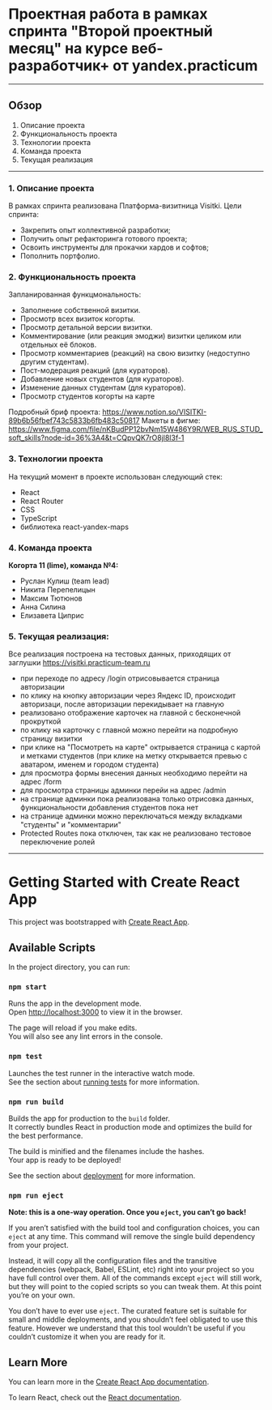 # Проектная работа в рамках спринта "Второй проектный месяц" на курсе веб-разработчик+ от yandex.practicum
____

## Обзор
 1. Описание проекта
 2. Функциональность проекта
 3. Технологии проекта
 4. Команда проекта
 5. Текущая реализация
____

### 1. Описание проекта
В рамках спринта реализована Платформа-визитница Visitki. 
Цели спринта:
- Закрепить опыт коллективной разработки;
- Получить опыт рефакторинга готового проекта;
- Освоить инструменты для прокачки хардов и софтов;
- Пополнить портфолио.
### 2. Функциональность проекта
Запланированная функцмональность:
- Заполнение собственной визитки.
- Просмотр всех визиток когорты.
- Просмотр детальной версии визитки.
- Комментирование (или реакция эмоджи) визитки целиком или отдельных её блоков.
- Просмотр комментариев (реакций) на свою визитку (недоступно другим студентам).
- Пост-модерация реакций (для кураторов).
- Добавление новых студентов (для кураторов).
- Изменение данных студентам (для кураторов).
- Просмотр студентов когорты на карте

Подробный бриф проекта: https://www.notion.so/VISITKI-89b6b56fbef743c5833b6fb483c50817
Макеты в фигме: https://www.figma.com/file/nKBudPP12bvNm15W486Y9R/WEB_RUS_STUD_soft_skills?node-id=36%3A4&t=CQpvQK7rO8jl8l3f-1


### 3. Технологии проекта
На текущий момент в проекте использован следующий стек:
- React
- React Router
- CSS
- TypeScript
- библиотека react-yandex-maps

### 4. Команда проекта
**Когорта 11 (lime), команда №4:**
- Руслан Кулиш (team lead)
- Никита Перепелицын
- Максим Тютюнов
- Анна Силина
- Елизавета Циприс

### 5. Текущая реализация:
Все реализация построена на тестовых данных, приходящих от заглушки https://visitki.practicum-team.ru

- при переходе по адресу /login отрисовывается страница авторизации
- по клику на кнопку авторизации через Яндекс ID, происходит авторизаци, после авторизации перекидывает на 
  главную
- реализовано отображение карточек на главной с бесконечной прокруткой
- по клику на карточку с главной можно перейти на подробную страницу визитки
- при клике на "Посмотреть на карте" октрывается страница с картой и метками студентов (при клике на метку
    открывается превью с аватаром, именем и городом студента)
- для просмотра формы внесения данных необходимо перейти на адрес /form
- для просмотра страницы админки перейи на адрес /admin
- на странице админки пока реализована только отрисовка данных, функциональности добавления студентов пока нет
- на странице админки можно переключаться между вкладками "студенты" и "комментарии"
- Protected Routes пока отключен, так как не реализовано тестовое переключение ролей 



________________________________________________________________

# Getting Started with Create React App

This project was bootstrapped with [Create React App](https://github.com/facebook/create-react-app).

## Available Scripts

In the project directory, you can run:

### `npm start`

Runs the app in the development mode.\
Open [http://localhost:3000](http://localhost:3000) to view it in the browser.

The page will reload if you make edits.\
You will also see any lint errors in the console.

### `npm test`

Launches the test runner in the interactive watch mode.\
See the section about [running tests](https://facebook.github.io/create-react-app/docs/running-tests) for more information.

### `npm run build`

Builds the app for production to the `build` folder.\
It correctly bundles React in production mode and optimizes the build for the best performance.

The build is minified and the filenames include the hashes.\
Your app is ready to be deployed!

See the section about [deployment](https://facebook.github.io/create-react-app/docs/deployment) for more information.

### `npm run eject`

**Note: this is a one-way operation. Once you `eject`, you can’t go back!**

If you aren’t satisfied with the build tool and configuration choices, you can `eject` at any time. This command will remove the single build dependency from your project.

Instead, it will copy all the configuration files and the transitive dependencies (webpack, Babel, ESLint, etc) right into your project so you have full control over them. All of the commands except `eject` will still work, but they will point to the copied scripts so you can tweak them. At this point you’re on your own.

You don’t have to ever use `eject`. The curated feature set is suitable for small and middle deployments, and you shouldn’t feel obligated to use this feature. However we understand that this tool wouldn’t be useful if you couldn’t customize it when you are ready for it.

## Learn More

You can learn more in the [Create React App documentation](https://facebook.github.io/create-react-app/docs/getting-started).

To learn React, check out the [React documentation](https://reactjs.org/).
